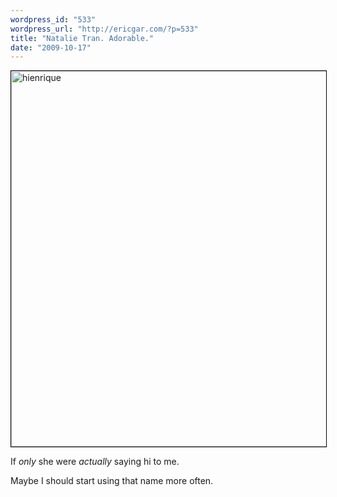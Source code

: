 ```yaml
---
wordpress_id: "533"
wordpress_url: "http://ericgar.com/?p=533"
title: "Natalie Tran. Adorable."
date: "2009-10-17"
---
```

<a href="http://www.youtube.com/watch?v=mvUkfr1qzx4&amp;feature=channel_page"><img style="border: 1px solid black" src="/uploads/2009/10/hienrique.png" alt="hienrique" title="hienrique" width="661" height="601" class="alignnone size-full wp-image-534" /></a>

If <em>only</em> she were <em>actually</em> saying hi to me.

Maybe I should start using that name more often.
